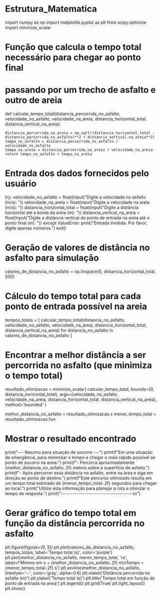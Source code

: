 # Estrutura_Matematica

import numpy as np
import matplotlib.pyplot as plt
from scipy.optimize import minimize_scalar

# Função que calcula o tempo total necessário para chegar ao ponto final
# passando por um trecho de asfalto e outro de areia
def calcular_tempo_total(distancia_percorrida_no_asfalto, velocidade_no_asfalto, velocidade_na_areia, distancia_horizontal_total, distancia_vertical_na_areia):

    distancia_percorrida_na_areia = np.sqrt((distancia_horizontal_total - distancia_percorrida_no_asfalto)**2 + distancia_vertical_na_areia**2)
    tempo_no_asfalto = distancia_percorrida_no_asfalto / velocidade_no_asfalto
    tempo_na_areia = distancia_percorrida_na_areia / velocidade_na_areia
    return tempo_no_asfalto + tempo_na_areia

# Entrada dos dados fornecidos pelo usuário
try:
    velocidade_no_asfalto = float(input("Digite a velocidade no asfalto (m/s): "))
    velocidade_na_areia = float(input("Digite a velocidade na areia (m/s): "))
    distancia_horizontal_total = float(input("Digite a distância horizontal até a borda da areia (m): "))
    distancia_vertical_na_areia = float(input("Digite a distância vertical do ponto de entrada na areia até o ponto final (m): "))
except ValueError:
    print("Entrada inválida. Por favor, digite apenas números.")
    exit()

# Geração de valores de distância no asfalto para simulação
valores_de_distancia_no_asfalto = np.linspace(0, distancia_horizontal_total, 500)

# Cálculo do tempo total para cada ponto de entrada possível na areia
tempos_totais = [
    calcular_tempo_total(distancia_no_asfalto, velocidade_no_asfalto, velocidade_na_areia, distancia_horizontal_total, distancia_vertical_na_areia)
    for distancia_no_asfalto in valores_de_distancia_no_asfalto
]

# Encontrar a melhor distância a ser percorrida no asfalto (que minimiza o tempo total)
resultado_otimizacao = minimize_scalar(
    calcular_tempo_total,
    bounds=(0, distancia_horizontal_total),
    args=(velocidade_no_asfalto, velocidade_na_areia, distancia_horizontal_total, distancia_vertical_na_areia),
    method='bounded'
)

melhor_distancia_no_asfalto = resultado_otimizacao.x
menor_tempo_total = resultado_otimizacao.fun

# Mostrar o resultado encontrado
print("--- Resumo para situação de socorro ---")
print(f"Em uma situação de emergência, para minimizar o tempo e chegar o mais rápido possível ao ponto de socorro na areia:")
print(f"- Percorra aproximadamente {melhor_distancia_no_asfalto:.2f} metros sobre a superfície de asfalto.")
print(f"- Após percorrer essa distância no asfalto, entre na área e siga em direção ao ponto de destino.")
print(f"Este percurso otimizado resulta em um tempo total estimado de {menor_tempo_total:.2f} segundos para chegar ao local.")
print("Utilize esta informação para planejar a rota e otimizar o tempo de resposta.")
print("-------------------------------------\n")

# Gerar gráfico do tempo total em função da distância percorrida no asfalto
plt.figure(figsize=(9, 5))
plt.plot(valores_de_distancia_no_asfalto, tempos_totais, label='Tempo total (s)', color='purple')
plt.plot(melhor_distancia_no_asfalto, menor_tempo_total, 'ro', label=f'Mínimo em x = {melhor_distancia_no_asfalto:.2f} m\nTempo = {menor_tempo_total:.2f} s')
plt.axvline(melhor_distancia_no_asfalto, linestyle='--', color='gray', alpha=0.6)
plt.xlabel('Distância percorrida no asfalto (m)')
plt.ylabel('Tempo total (s)')
plt.title('Tempo total em função do ponto de entrada na areia')
plt.legend()
plt.grid(True)
plt.tight_layout()
plt.show()
